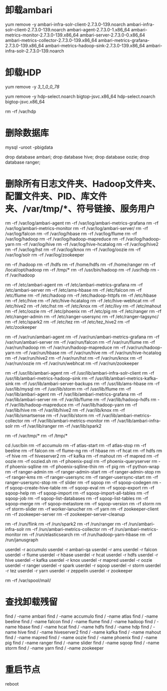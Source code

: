 # 卸载ambari
yum remove -y ambari-infra-solr-client-2.7.3.0-139.noarch ambari-infra-solr-client-2.7.3.0-139.noarch ambari-agent-2.7.3.0-1.x86_64 ambari-metrics-monitor-2.7.3.0-139.x86_64 ambari-server-2.7.3.0-0.x86_64 ambari-metrics-collector-2.7.3.0-139.x86_64 ambari-metrics-grafana-2.7.3.0-139.x86_64 ambari-metrics-hadoop-sink-2.7.3.0-139.x86_64 ambari-infra-solr-2.7.3.0-139.noarch

# 卸载HDP
yum remove -y *3_1_0_0_78*

yum remove -y hdp-select.noarch bigtop-jsvc.x86_64 hdp-select.noarch bigtop-jsvc.x86_64

rm -rf /var/hdp

# 删除数据库
mysql -uroot -pbigdata

drop database ambari;
drop database hive;
drop database oozie;
drop database ranger;

# 删除所有日志文件夹、Hadoop文件夹、配置文件夹、PID、库文件夹、/var/tmp/*、符号链接、服务用户

rm -rf /var/log/ambari-agent
rm -rf /var/log/ambari-metrics-grafana
rm -rf /var/log/ambari-metrics-monitor
rm -rf /var/log/ambari-server/
rm -rf /var/log/falcon
rm -rf /var/log/hbase
rm -rf /var/log/flume
rm -rf /var/log/hadoop
rm -rf /var/log/hadoop-mapreduce
rm -rf /var/log/hadoop-yarn
rm -rf /var/log/hive
rm -rf /var/log/hive-hcatalog
rm -rf /var/log/hive2
rm -rf /var/log/hst
rm -rf /var/log/knox
rm -rf /var/log/oozie
rm -rf /var/log/solr
rm -rf /var/log/zookeeper

rm -rf /hadoop
rm -rf /hdfs
rm -rf /home/hdfs
rm -rf /home/ranger
rm -rf /local/opt/hadoop
rm -rf /tmp/*
rm -rf /usr/bin/hadoop
rm -rf /usr/hdp
rm -rf /var/hadoop

rm -rf /etc/ambari-agent
rm -rf /etc/ambari-metrics-grafana
rm -rf /etc/ambari-server
rm -rf /etc/ams-hbase
rm -rf /etc/falcon
rm -rf /etc/flume
rm -rf /etc/hadoop
rm -rf /etc/hadoop-httpfs
rm -rf /etc/hbase
rm -rf /etc/hive
rm -rf /etc/hive-hcatalog
rm -rf /etc/hive-webhcat
rm -rf /etc/hive2
rm -rf /etc/hst
rm -rf /etc/knox
rm -rf /etc/livy
rm -rf /etc/mahout
rm -rf /etc/oozie
rm -rf /etc/phoenix
rm -rf /etc/pig
rm -rf /etc/ranger
rm -rf /etc/ranger-admin
rm -rf /etc/ranger-usersync
rm -rf /etc/ranger-tagsync/
rm -rf /etc/spark2
rm -rf /etc/tez
rm -rf /etc/tez_hive2
rm -rf /etc/zookeeper

rm -rf /var/run/ambari-agent
rm -rf /var/run/ambari-metrics-grafana
rm -rf /var/run/ambari-server
rm -rf /var/run/falcon
rm -rf /var/run/flume
rm -rf /var/run/hadoop
rm -rf /var/run/hadoop-mapreduce
rm -rf /var/run/hadoop-yarn
rm -rf /var/run/hbase
rm -rf /var/run/hive
rm -rf /var/run/hive-hcatalog
rm -rf /var/run/hive2
rm -rf /var/run/hst
rm -rf /var/run/knox
rm -rf /var/run/oozie
rm -rf /var/run/webhcat
rm -rf /var/run/zookeeper

rm -rf /usr/lib/ambari-agent
rm -rf /usr/lib/ambari-infra-solr-client
rm -rf /usr/lib/ambari-metrics-hadoop-sink
rm -rf /usr/lib/ambari-metrics-kafka-sink
rm -rf /usr/lib/ambari-server-backups
rm -rf /usr/lib/ams-hbase
rm -rf /usr/lib/mysql
rm -rf /usr/lib/storm
rm -rf /usr/lib/flume
rm -rf /var/lib/ambari-agent
rm -rf /var/lib/ambari-metrics-grafana
rm -rf /var/lib/ambari-server
rm -rf /var/lib/flume
rm -rf /var/lib/hadoop-hdfs
rm -rf /var/lib/hadoop-mapreduce
rm -rf /var/lib/hadoop-yarn
rm -rf /var/lib/hive
rm -rf /var/lib/hive2
rm -rf /var/lib/knox
rm -rf /var/lib/smartsense
rm -rf /var/lib/storm
rm -rf /var/lib/ambari-metrics-collector
rm -rf /var/lib/ambari-metrics-monitor
rm -rf /var/lib/ambari-infra-solr
rm -rf /var/lib/ranger
rm -rf /var/lib/spark2

rm -rf /var/tmp/*
rm -rf /tmp/*

cd /usr/bin
rm -rf accumulo
rm -rf atlas-start
rm -rf atlas-stop
rm -rf beeline
rm -rf falcon
rm -rf flume-ng
rm -rf hbase
rm -rf hcat
rm -rf hdfs
rm -rf hive
rm -rf hiveserver2
rm -rf kafka
rm -rf mahout
rm -rf mapred
rm -rf oozie
rm -rf oozied.sh
rm -rf phoenix-psql
rm -rf phoenix-queryserver
rm -rf phoenix-sqlline
rm -rf phoenix-sqlline-thin
rm -rf pig
rm -rf python-wrap
rm -rf ranger-admin
rm -rf ranger-admin-start
rm -rf ranger-admin-stop
rm -rf ranger-kms
rm -rf ranger-usersync
rm -rf ranger-usersync-start
rm -rf ranger-usersync-stop
rm -rf slider
rm -rf sqoop
rm -rf sqoop-codegen
rm -rf sqoop-create-hive-table
rm -rf sqoop-eval
rm -rf sqoop-export
rm -rf sqoop-help
rm -rf sqoop-import
rm -rf sqoop-import-all-tables
rm -rf sqoop-job
rm -rf sqoop-list-databases
rm -rf sqoop-list-tables
rm -rf sqoop-merge
rm -rf sqoop-metastore
rm -rf sqoop-version
rm -rf storm
rm -rf storm-slider
rm -rf worker-lanucher
rm -rf yarn
rm -rf zookeeper-client
rm -rf zookeeper-server
rm -rf zookeeper-server-cleanup

rm -rf /run/flink
rm -rf /run/spark2
rm -rf /run/ranger
rm -rf /run/ambari-infra-solr 
rm -rf /run/ambari-metrics-collector
rm -rf /run/ambari-metrics-monitor
rm -rf /run/elasticsearch
rm -rf /run/hadoop-yarn-hbase
rm -rf /run/janusgraph

userdel -r accumulo
userdel -r ambari-qa
userdel -r ams
userdel -r falcon
userdel -r flume
userdel -r hbase
userdel -r hcat
userdel -r hdfs
userdel -r hive
userdel -r kafka
userdel -r knox
userdel -r mapred
userdel -r oozie
userdel -r ranger
userdel -r spark
userdel -r sqoop
userdel -r storm
userdel -r tez
userdel -r yarn
userdel -r zeppelin
userdel -r zookeeper

rm -rf /var/spool/mail/

# 查找卸载残留
find / -name ambari
find / -name accumulo
find / -name atlas
find / -name beeline
find / -name falcon
find / -name flume
find / -name hadoop
find / -name hbase
find / -name hcat
find / -name hdfs
find / -name hdp
find / -name hive
find / -name hiveserver2
find / -name kafka
find / -name mahout
find / -name mapred
find / -name oozie
find / -name phoenix
find / -name pig
find / -name ranger
find / -name slider
find / -name sqoop
find / -name storm
find / -name yarn
find / -name zookeeper

# 重启节点

reboot